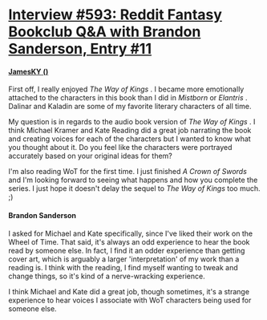 # [Interview #593: Reddit Fantasy Bookclub Q&A with Brandon Sanderson, Entry #11](https://www.theoryland.com/intvmain.php?i=593#11)

#### [JamesKY ()](http://www.reddit.com/r/Fantasy_Bookclub/comments/fuq0p/qa_with_brandon_sanderson/c1itomv)

First off, I really enjoyed
*The Way of Kings*
. I became more emotionally attached to the characters in this book than I did in
*Mistborn*
or
*Elantris*
. Dalinar and Kaladin are some of my favorite literary characters of all time.

My question is in regards to the audio book version of
*The Way of Kings*
. I think Michael Kramer and Kate Reading did a great job narrating the book and creating voices for each of the characters but I wanted to know what you thought about it. Do you feel like the characters were portrayed accurately based on your original ideas for them?

I'm also reading WoT for the first time. I just finished
*A Crown of Swords*
and I'm looking forward to seeing what happens and how you complete the series. I just hope it doesn't delay the sequel to
*The Way of Kings*
too much. ;)

#### Brandon Sanderson

I asked for Michael and Kate specifically, since I've liked their work on the Wheel of Time. That said, it's always an odd experience to hear the book read by someone else. In fact, I find it an odder experience than getting cover art, which is arguably a larger 'interpretation' of my work than a reading is. I think with the reading, I find myself wanting to tweak and change things, so it's kind of a nerve-wracking experience.

I think Michael and Kate did a great job, though sometimes, it's a strange experience to hear voices I associate with WoT characters being used for someone else.

